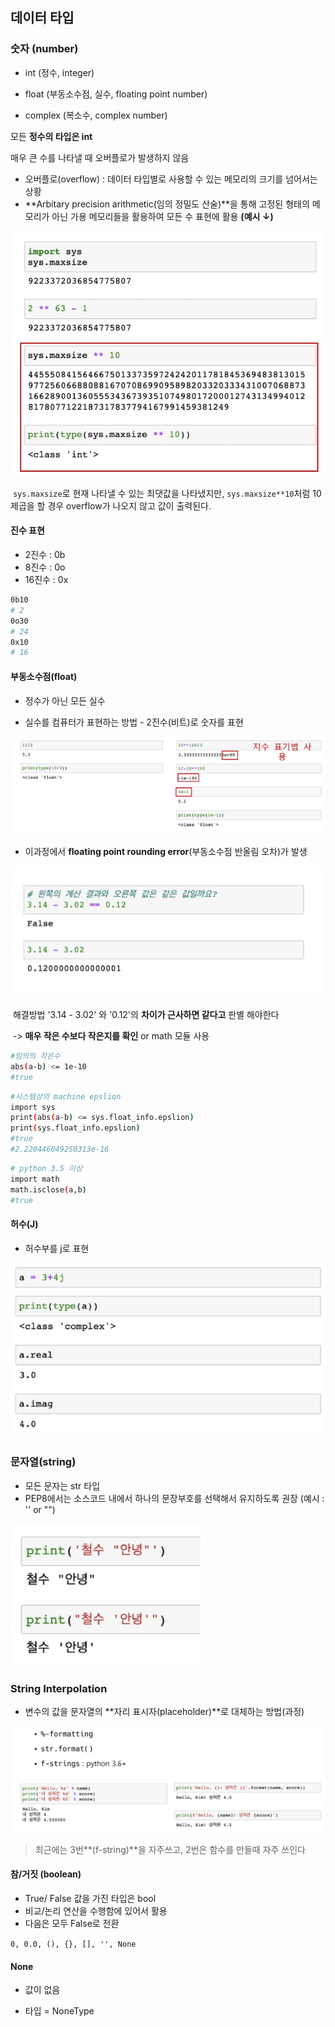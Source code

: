## 데이터 타입

### 숫자 (number)

- int (정수, integer)

- float (부동소수점, 실수, floating point number)
- complex (복소수, complex number)

모든 **정수의 타입은 int**

매우 큰 수를 나타낼 때 오버플로가 발생하지 않음

- 오버플로(overflow) : 데이터 타입별로 사용할 수 있는 메모리의 크기를 넘어서는 상황
- **Arbitary precision arithmetic(임의 정밀도 산술)**을 통해 고정된 형태의 메모리가 아닌 가용 메모리들을 활용하여 모든 수 표현에 활용 **(예시 ↓)**

![image-20210719095307011](photo/image-20210719095307011-1626668400822.png)

​	`sys.maxsize`로 현재 나타낼 수 있는 최댓값을 나타냈지만, `sys.maxsize**10`처럼 10제곱을 할 경우 overflow가 나오지 않고 값이 출력된다.

#### 진수 표현

- 2진수 : 0b
- 8진수 : 0o
- 16진수 : 0x

``` bash
0b10
# 2
0o30
# 24
0x10
# 16
```



#### 부동소수점(float)

- 정수가 아닌 모든 실수

- 실수를 컴퓨터가 표현하는 방법 - 2진수(비트)로 숫자를 표현

![image-20210719100734561](photo/image-20210719100734561.png)

- 이과정에서 **floating point rounding error**(부동소수점 반올림 오차)가 발생

![image-20210719101049851](photo/image-20210719101049851.png)

​	해결방법 '3.14 - 3.02' 와 '0.12'의 **차이가 근사하면 같다고** 판별 해야한다

​	-> **매우 작은 수보다 작은지를 확인** or math 모듈 사용

``` bash
#임의의 작은수
abs(a-b) <= 1e-10
#true
```

``` bash
#시스템상의 machine epslion
import sys
print(abs(a-b) <= sys.float_info.epslion)
print(sys.float_info.epslion)
#true
#2.220446049250313e-16
```

``` bash
# python 3.5 이상
import math
math.isclose(a,b)
#true
```



#### 허수(J)

- 허수부를 j로 표현

![image-20210719101457080](photo/image-20210719101457080.png)





### 문자열(string)

- 모든 문자는 str 타입
- PEP8에서는 소스코드 내에서 하나의 문장부호를 선택해서 유지하도록 권장 (예시 : '' or "")

![image-20210719101620560](photo/image-20210719101620560.png)



### String Interpolation

- 변수의 값을 문자열의 **자리 표시자(placeholder)**로 대체하는 방법(과정)

![image-20210719101908085](photo/image-20210719101908085.png)

> 최근에는 3번**(f-string)**을 자주쓰고, 2번은 함수를 만들때 자주 쓰인다





#### 참/거짓 (boolean)

- True/ False 값을 가진 타입은 bool
- 비교/논리 연산을 수행함에 있어서 활용
- 다음은 모두 False로 전환

`0, 0.0, (), {}, [], '', None`





#### None

- 값이 없음

- 타입 = NoneType

  